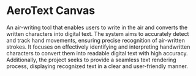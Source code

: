 # AeroText Canvas

An air-writing tool that enables users to write in the air and converts the written characters into digital text. The system aims to accurately detect and track hand movements, ensuring precise recognition of air-written strokes. It focuses on effectively identifying and interpreting handwritten characters to convert them into readable digital text with high accuracy. Additionally, the project seeks to provide a seamless text rendering process, displaying recognized text in a clear and user-friendly manner.
